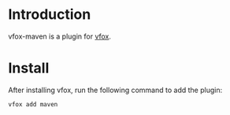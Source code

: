 # Introduction
vfox-maven is a plugin for [vfox](https://vfox.lhan.me/).
# Install
After installing vfox, run the following command to add the plugin:
```bash
vfox add maven
```